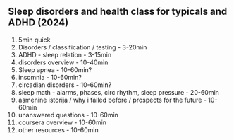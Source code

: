 ## Sleep disorders and health class for typicals and ADHD (2024)

1. 5min quick
2. Disorders / classification / testing - 3-20min
3. ADHD - sleep relation - 3-15min
4. disorders overview - 10-40min
5. Sleep apnea - 10-60min?
6. insomnia - 10-60min?
7. circadian disorders - 10-60min?
8. sleep math - alarms, phases, circ rhythm, sleep pressure -  20-60min
9. asmenine istorija / why i failed before / prospects for the future - 10-60min
10. unanswered questions - 10-60min
11. coursera overview - 10-60min
12. other resources - 10-60min
